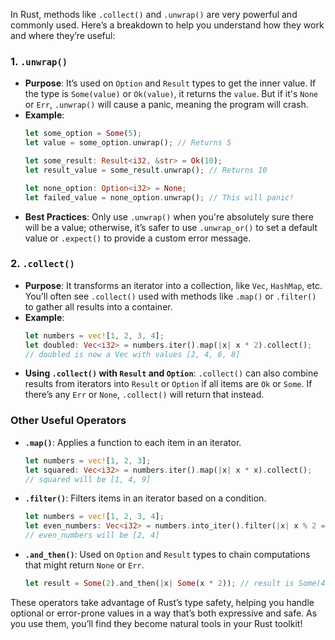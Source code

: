 In Rust, methods like `.collect()` and `.unwrap()` are very powerful and commonly used. Here’s a breakdown to help you understand how they work and where they’re useful:

### 1. **`.unwrap()`**
   - **Purpose**: It’s used on `Option` and `Result` types to get the inner value. If the type is `Some(value)` or `Ok(value)`, it returns the `value`. But if it's `None` or `Err`, `.unwrap()` will cause a panic, meaning the program will crash.
   - **Example**:
     ```rust
     let some_option = Some(5);
     let value = some_option.unwrap(); // Returns 5

     let some_result: Result<i32, &str> = Ok(10);
     let result_value = some_result.unwrap(); // Returns 10

     let none_option: Option<i32> = None;
     let failed_value = none_option.unwrap(); // This will panic!
     ```
   - **Best Practices**: Only use `.unwrap()` when you're absolutely sure there will be a value; otherwise, it’s safer to use `.unwrap_or()` to set a default value or `.expect()` to provide a custom error message.

### 2. **`.collect()`**
   - **Purpose**: It transforms an iterator into a collection, like `Vec`, `HashMap`, etc. You’ll often see `.collect()` used with methods like `.map()` or `.filter()` to gather all results into a container.
   - **Example**:
     ```rust
     let numbers = vec![1, 2, 3, 4];
     let doubled: Vec<i32> = numbers.iter().map(|x| x * 2).collect();
     // doubled is now a Vec with values [2, 4, 6, 8]
     ```
   - **Using `.collect()` with `Result` and `Option`**: `.collect()` can also combine results from iterators into `Result` or `Option` if all items are `Ok` or `Some`. If there’s any `Err` or `None`, `.collect()` will return that instead.

### Other Useful Operators

- **`.map()`**: Applies a function to each item in an iterator.
   ```rust
   let numbers = vec![1, 2, 3];
   let squared: Vec<i32> = numbers.iter().map(|x| x * x).collect();
   // squared will be [1, 4, 9]
   ```

- **`.filter()`**: Filters items in an iterator based on a condition.
   ```rust
   let numbers = vec![1, 2, 3, 4];
   let even_numbers: Vec<i32> = numbers.into_iter().filter(|x| x % 2 == 0).collect();
   // even_numbers will be [2, 4]
   ```

- **`.and_then()`**: Used on `Option` and `Result` types to chain computations that might return `None` or `Err`.
   ```rust
   let result = Some(2).and_then(|x| Some(x * 2)); // result is Some(4)
   ```

These operators take advantage of Rust’s type safety, helping you handle optional or error-prone values in a way that’s both expressive and safe. As you use them, you’ll find they become natural tools in your Rust toolkit!